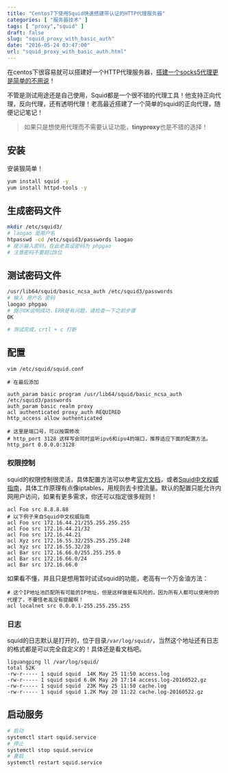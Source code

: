 ```yaml
---
title: "Centos7下使用Squid快速搭建带认证的HTTP代理服务器"
categories: [ "服务器技术" ]
tags: [ "proxy","squid" ]
draft: false
slug: "squid_proxy_with_basic_auth"
date: "2016-05-24 03:47:00"
url: "squid_proxy_with_basic_auth.html"
---
```


在centos下很容易就可以搭建好一个HTTP代理服务器，[搭建一个socks5代理更是简单的不用说][1]！

不管是测试用途还是自己使用，Squid都是一个很不错的代理工具！他支持正向代理，反向代理，还有透明代理！老高最近搭建了一个简单的squid的正向代理，随便记记笔记！

> 如果只是想使用代理而不需要认证功能，**tinyproxy**也是不错的选择！


<!--more-->


## 安装

安装狠简单！

```bash
yum install squid -y
yum install httpd-tools -y
```

## 生成密码文件

```bash
mkdir /etc/squid3/
# laogao 是用户名
htpasswd -cd /etc/squid3/passwords laogao
# 提示输入密码，在此老高设密码为 phpgao
# 注意密码不要超过8位
```

## 测试密码文件

```bash
/usr/lib64/squid/basic_ncsa_auth /etc/squid3/passwords
# 输入 用户名 密码
laogao phpgao
# 提示OK说明成功，ERR是有问题，请检查一下之前步骤
OK

# 测试完成，crtl + c 打断
```

## 配置

```
vim /etc/squid/squid.conf

# 在最后添加

auth_param basic program /usr/lib64/squid/basic_ncsa_auth /etc/squid3/passwords
auth_param basic realm proxy
acl authenticated proxy_auth REQUIRED
http_access allow authenticated

# 这里是端口号，可以按需修改
# http_port 3128 这样写会同时监听ipv6和ipv4的端口，推荐适应下面的配置方法。
http_port 0.0.0.0:3128
```

### 权限控制

squid的权限控制很灵活，具体配置方法可以参考[官方文档][2]，或者[Squid中文权威指南][3]，具体工作原理有点像iptables，用规则去卡控流量。默认的配置只能允许内网用户访问，如果有更多需求，你还可以指定很多规则！

```
acl Foo src 8.8.8.88
# 以下例子来自Squid中文权威指南
acl Foo src 172.16.44.21/255.255.255.255 
acl Foo src 172.16.44.21/32
acl Foo src 172.16.44.21
acl Xyz src 172.16.55.32/255.255.255.248   
acl Xyz src 172.16.55.32/28
acl Bar src 172.16.66.0/255.255.255.0
acl Bar src 172.16.66.0/24
acl Bar src 172.16.66.0
```

如果看不懂，并且只是想用暂时试试squid的功能，老高有一个万金油方法：

```
# 这个IP地址池匹配所有可能的IP地址，但是这样做是有风险的，因为所有人都可以使用你的代理了，不要怪老高没有提醒啊！
acl localnet src 0.0.0.1-255.255.255.255
```

### 日志

squid的日志默认是打开的，位于目录`/var/log/squid/`，当然这个地址还有日志的格式都是可以完全自定义的！具体还是看文档吧。

```
liguangping ll /var/log/squid/
total 52K
-rw-r----- 1 squid squid  14K May 25 11:50 access.log
-rw-r----- 1 squid squid 6.0K May 20 17:14 access.log-20160522.gz
-rw-r----- 1 squid squid  23K May 25 11:50 cache.log
-rw-r----- 1 squid squid 1.2K May 20 11:22 cache.log-20160522.gz
```


## 启动服务

```bash
# 启动
systemctl start squid.service
# 停止
systemctl stop squid.service
# 重启
systemctl restart squid.service
```


  [1]: https://blog.phpgao.com/shadowsocks_on_linux.html
  [2]: http://www.squid-cache.org/Doc/config/acl/
  [3]: http://home.arcor.de/pangj/squid/chap06.html
